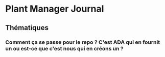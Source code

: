 # Plant Manager Journal

## Thématiques

### Comment ça se passe pour le repo ? C'est ADA qui en fournit un ou est-ce que c'est nous qui en créons un ?
